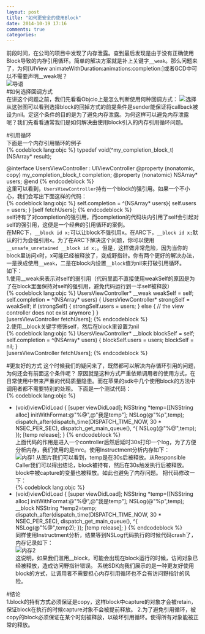 ```yaml
---
layout: post
title: "如何更安全的使用Block"
date: 2014-10-19 17:16
comments: true
categories: 
---
```

前段时间，在公司的项目中发现了内存泄露。查到最后发现是由于没有正确使用Block导致的内存引用循环。简单的解决方案就是补上关键字`__weak`。那么问题来了，为何[UIView animateWithDuration:animations:completion:]或者GCD中可以不需要声明__weak呢？    
![导语](http://www.starfelix.com/images/crazy.png)    
#如何选择回调方式    
在讲这个问题之前，我们先看看Objcio上是怎么判断使用何种回调方式：
![选择](http://img.objccn.io/issue-7/communication-patterns-flow-chart.png)    
从这张图可以看到选择block的回掉方式的前提条件是sender能保证将callback被设为nil。定这个条件的目的是为了避免内存泄露。为何这样可以避免内存泄露呢？我们先看看通常我们是如何解决由使用block引入的内存引用循环问题。

#引用循环   
下面是一个内存引用循环的例子    
{% codeblock lang:objc %}
typedef void(^my_completion_block_t)(NSArray* result);

@interface UsersViewController : UIViewController
@property (nonatomic, copy) my_completion_block_t completion;
@property (nonatomic) NSArray* users;
@end
{% endcodeblock %}    
这里可以看到，`UsersViewController`持有一个block的强引用。如果一个不小心，我们会写出下面这样的代码：    
{% codeblock lang:objc %}
self.completion = ^(NSArray* users){
    self.users = users;
}
[self fetchUsers];
{% endcodeblock %}    
self持有了对completion的强引用，而completion的代码块内引用了self会引起对self的强引用，这便是一个经典的引用循环的案例。    
在MRC下，`__block id x;`可以让block不强引用x。在ARC下，`__block id x;`默认的行为会强引用x。为了在ARC下解决这个问题，你可以使用`__unsafe_unretained __block id x;`。但是，这样做非常危险，因为当你的block里访问x时，x可能已经被释放了，变成野指针。你有两个更好的解决办法，一是换成使用`__weak`，二是在block内设置`__block`值为nil来打破引用循环。  
如下：  
1.使用__weak来表示对self的弱引用（代码里面不直接使用weakSelf的原因是为了在block里面保持对self的强引用，避免代码运行到一半self被释放）    
{% codeblock lang:objc %}
UsersViewController* __weak weakSelf = self;
self.completion = ^(NSArray* users) {
    UsersViewController* strongSelf = weakSelf;
    if (strongSelf) {
        strongSelf.users = users;
    }
    else {
        // the view controller does not exist anymore
    }
}  
[usersViewController fetchUsers];
{% endcodeblock %}    
2.使用__block关键字修饰self，然后在block里设置为nil  
{% codeblock lang:objc %}
UsersViewController* __block blockSelf = self;
self.completion = ^(NSArray* users) {
    blockSelf.users = users;
    blockSelf = nil;
}   
[usersViewController fetchUsers];
{% endcodeblock %}    

#更友好的方式
这个时候我们的疑问来了，既然都可以解决内存循环引用的问题，为何还会有前面这个条件呢？
原因就是这种方式严重依赖调用者的使用方式，在日常使用中带来严重的代码质量隐患。而在苹果的sdk中几个使用block的方法中调用者都不需要特别的处理。
下面是一个测试代码：  
{% codeblock lang:objc %}
- (void)viewDidLoad
{
    [super viewDidLoad];
    NSString *temp=[[NSString alloc] initWithFormat:@"%@",@"我是temp"];
    NSLog(@"%p",temp);
    dispatch_after(dispatch_time(DISPATCH_TIME_NOW, 30 * NSEC_PER_SEC), dispatch_get_main_queue(), ^{
        NSLog(@"%@",temp);
    });
    [temp release];
}
{% endcodeblock %}    
上面代码的作用是进入一个controller后然后延时30s打印一个log，为了方便分析内存，我们使用的是mrc。使用Instructment分析内存如下：   
![内存1](http://www.starfelix.com/images/memory1.png)
从图片我们可以看到，temp是在30s后被释放。从Responsible Caller我们可以得出结论，block被持有，然后在30s触发执行后被释放。block中被capture的变量也被释放。如此也避免了内存问题。
把代码修改一下：  
{% codeblock lang:objc %}
- (void)viewDidLoad
{
    [super viewDidLoad];
    NSString *temp=[[NSString alloc] initWithFormat:@"%@",@"我是temp"];
    NSLog(@"%p",temp);
    __block NSString *temp2=temp;
    dispatch_after(dispatch_time(DISPATCH_TIME_NOW, 30 * NSEC_PER_SEC), dispatch_get_main_queue(), ^{
        NSLog(@"%@",temp2);
    });
    [temp release];
}
{% endcodeblock %}    
同样使用Instructment分析，结果等到NSLog代码执行的时候代码crash了，内存记录如下：  
![内存2](http://www.starfelix.com/images/memory2.png)   
这说明，如果我们滥用__block，可能会出现在block运行的时候，访问对象已经被释放，造成访问野指针错误。
系统SDK向我们展示的是一种更友好使用block的方式，让调用者不需要担心内存引用循环也不会有访问野指针的风险。

#结论  
1.block的持有方式必须保证是copy，这样block中capture的对象才会被retain，保证block在执行的时候capture对象不会被提前释放。
2.为了避免引用循环，被copy的block必须保证在某个时刻被释放，以破坏引用循环。使得所有对象能被正常的释放。
